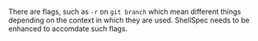 There are flags, such as `-r` on `git branch` which mean different things depending on the context in which they are used. ShellSpec needs to be enhanced to accomdate such flags.
